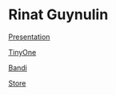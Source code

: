 # Rinat Guynulin

[Presentation](https://rinat85.github.io/presentation/ "presentation")

[TinyOne](https://rinat85.github.io/tinyOne_new/ "site 1")


[Bandi](https://rinat85.github.io/project_bandi/ "site 2")


[Store](https://rinat85.github.io/public/ "site 3")
